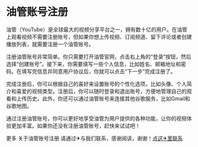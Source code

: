 # 油管账号注册

油管（YouTube）是全球最大的视频分享平台之一，拥有数十亿的用户。在油管上观看视频不需要注册账号，但如果你想上传视频、订阅频道、留下评论或者创建播放列表，就需要注册一个油管账号。

注册油管账号非常简单。你只需要打开油管官网，点击右上角的“登录”按钮，然后选择“创建账号”。接下来，你需要填写一些个人信息，比如姓名、邮箱地址和密码。在填写完信息并同意用户协议后，你就可以点击“下一步”完成注册了。

完成注册后，你可以根据自己的喜好来设置账号的个性化选项，比如头像、个人简介和喜爱的视频类型。注册后，你可以随时登录和退出账号，方便地管理自己的观看和上传历史。此外，你还可以通过油管账号来连接其他谷歌服务，比如Gmail和谷歌地图。

通过注册油管账号，你可以更好地享受油管为用户提供的各种功能，让你的视频体验更加丰富。如果你还没有注册油管账号，赶快来试试吧！

更多 关于油管账号注册 请通过✈与我们联系，感谢阅读，谢谢！[点这✈里联系](https://1.k02.cc)
